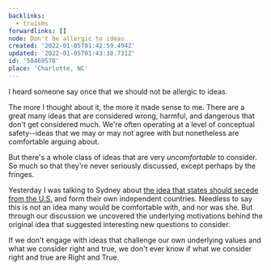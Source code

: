 ```yaml
---
backlinks:
  - truisms
forwardlinks: []
node: Don't be allergic to ideas
created: '2022-01-05T01:42:59.494Z'
updated: '2022-01-05T01:43:38.731Z'
id: '58469578'
place: 'Charlotte, NC'
---
```

I heard someone say once that we should not be allergic to ideas. 

The more I thought about it, the more it made sense to me. There  are a great many ideas that are considered wrong, harmful, and dangerous that don't get considered much. We're often operating at a level of conceptual safety--ideas that we may or may not agree with but nonetheless are comfortable arguing about. 

But there's a whole class of ideas that are very *uncomfortable* to consider. So much so that they're never seriously discussed, except perhaps by the fringes. 

Yesterday I was talking to Sydney about [the idea that states should secede from the U.S.](https://observer.com/2016/06/the-case-for-american-secession/) and form their own independent countries. Needless to say this is not an idea many would be comfortable with, and nor was she. But through our discussion we uncovered the underlying motivations behind the original idea that suggested interesting new questions to consider. 

If we don't engage with ideas that challenge our own underlying values and what we consider right and true, we don't ever know if what we consider right and true are Right and True. 
